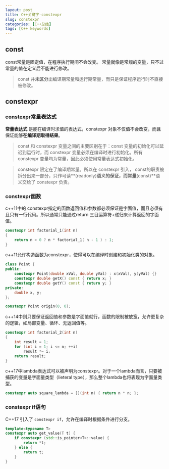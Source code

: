 ```yaml
---
layout: post
title: C++关键字-constexpr
slug: constexpr
categories: [C++总结]
tags: [C++ keywords]
---
```


## const
const常量是固定值，在程序执行期间不会改变。
常量就像是常规的变量，只不过常量的值在定义后不能进行修改。
> const 并**未区分**出编译期常量和运行期常量，而只是保证程序运行时不直接被修改。


## constexpr

### constexpr常量表达式
**常量表达式** 是能在编译时求值的表达式，constexpr 对象不仅值不会改变，而且保证能够**在编译期取得结果**。

> const 和 constexpr 变量之间的主要区别在于：const 变量的初始化可以延迟到运行时，而 constexpr 变量必须在编译时进行初始化。所有 constexpr 变量均为常量，因此必须使用常量表达式初始化。

> constexpr 限定在了编译期常量。所以在 constexpr 引入， const的职责被拆分出来一部分，只作可读**(readonly)**语义的保证，而常量**(const)**语义交给了 constexpr 负责。

### constexpr函数
c++11中的 constexpr指定的函数返回值和参数都必须保证是字面值，而且必须有且只有一行代码。所以通常只能通过return 三目运算符+递归来计算返回的字面值。
```cpp
constexpr int factorial_1(int n)
{
    return n > 0 ? n * factorial_1( n - 1 ) : 1;
}
```
c++11允许构造函数为constexpr，使得可以在编译时创建和初始化类的对象。
```cpp
class Point {
public:
    constexpr Point(double xVal, double yVal) : x(xVal), y(yVal) {}
    constexpr double getX() const { return x; }
    constexpr double getY() const { return y; }
private:
    double x, y;
};

constexpr Point origin(0, 0);
```
c++14中则只要保证返回值和参数是字面值就行，函数的限制被放宽，允许更复杂的逻辑，如局部变量、循环、无返回值等。
```cpp
constexpr int factorial_2(int n)
{
    int result = 1;
    for (int i = 1; i <= n; ++i)
        result *= i;
    return result;
}
```
c++17中lambda表达式可以被声明为constexpr。对于一个lambda而言，只要被捕获的变量是字面量类型（lieteral type），那么整个lambda也将表现为字面量类型。
```cpp
constexpr auto square_lambda = [](int n) { return n * n; };
```
### constexpr if语句
C++17 引入了 `constexpr if`，允许在编译时根据条件进行分支。
```cpp
template<typename T>
constexpr auto get_value(T t) {
    if constexpr (std::is_pointer<T>::value) {
        return *t;
    } else {
        return t;
    }
}
```
